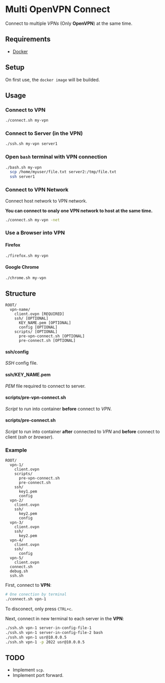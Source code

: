 # Multi OpenVPN Connect

Connect to multiple _VPNs_ (Only **OpenVPN**) at the same time.

## Requirements

* [Docker](https://docs.docker.com/engine/installation/linux/docker-ce/ubuntu/)

## Setup

On first use, the `docker image` will be builded.

## Usage

### Connect to VPN

```bash
./connect.sh my-vpn
```

### Connect to Server (in the VPN)

```bash
./ssh.sh my-vpn server1
```

### Open `bash` terminal with VPN connection

```bash
./bash.sh my-vpn
  scp /home/myuser/file.txt server2:/tmp/file.txt
  ssh server1
```

### Connect to VPN Network

Connect host network to VPN network.

**You can connect to onaly one VPN network to host at the same time.**

```bash
./connect.sh my-vpn -net
```

### Use a Browser into VPN

#### Firefox

```bash
./firefox.sh my-vpn
```

#### Google Chrome

```bash
./chrome.sh my-vpn
```

## Structure

```
ROOT/
  vpn-name/
    client.ovpn [REQUIRED]
    ssh/ [OPTIONAL]
      KEY_NAME.pem [OPTIONAL]
      config [OPTIONAL]
    scripts/ [OPTIONAL]
      pre-vpn-connect.sh [OPTIONAL]
      pre-connect.sh [OPTIONAL]
```

#### ssh/config

_SSH_ config file.

#### ssh/KEY_NAME.pem

_PEM_ file required to connect to server.

#### scripts/pre-vpn-connect.sh

_Script_ to run into container **before** connect to _VPN_.

#### scripts/pre-connect.sh

_Script_ to run into container **after** connected to _VPN_ and **before** connect to client (_ssh_ or _browser_).

### Example

```
ROOT/
  vpn-1/
    client.ovpn
    scripts/
      pre-vpn-connect.sh
      pre-connect.sh
    ssh/
      key1.pem
      config
  vpn-2/
    client.ovpn
    ssh/
      key2.pem
      config
  vpn-3/
    client.ovpn
    ssh/
      key2.pem
  vpn-4/
    client.ovpn
    ssh/
      config
  vpn-5/
    client.ovpn
  connect.sh
  debug.sh
  ssh.sh
```

First, connect to **VPN**:

```bash
# One conection by terminal
./connect.sh vpn-1
```

To disconect, only press `CTRL+c`.

Next, connect in new terminal to each server in the **VPN**:

```bash
./ssh.sh vpn-1 server-in-config-file-1
./ssh.sh vpn-1 server-in-config-file-2 bash
./ssh.sh vpn-1 usr@10.0.0.5
./ssh.sh vpn-1 -p 2022 usr@10.0.0.5
```

## TODO

* Implement `scp`.
* Implement port forward.
